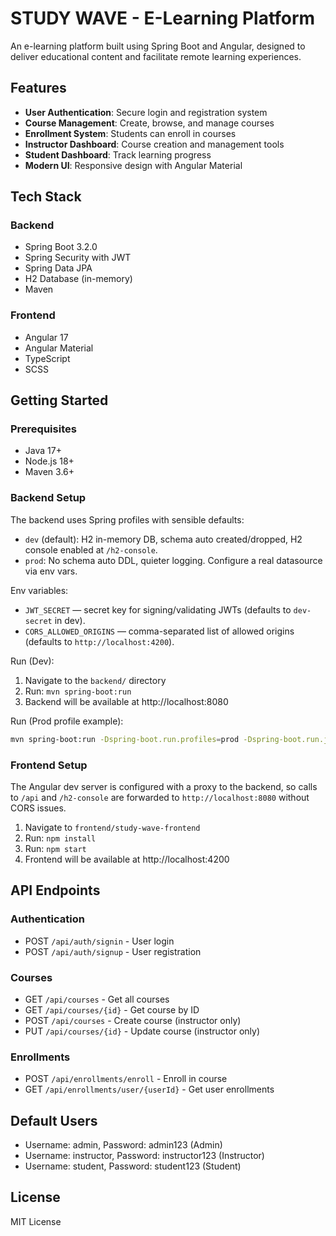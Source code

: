 # STUDY WAVE - E-Learning Platform

An e-learning platform built using Spring Boot and Angular, designed to deliver educational content and facilitate remote learning experiences.

## Features

- **User Authentication**: Secure login and registration system
- **Course Management**: Create, browse, and manage courses
- **Enrollment System**: Students can enroll in courses
- **Instructor Dashboard**: Course creation and management tools
- **Student Dashboard**: Track learning progress
- **Modern UI**: Responsive design with Angular Material

## Tech Stack

### Backend
- Spring Boot 3.2.0
- Spring Security with JWT
- Spring Data JPA
- H2 Database (in-memory)
- Maven

### Frontend
- Angular 17
- Angular Material
- TypeScript
- SCSS

## Getting Started

### Prerequisites
- Java 17+
- Node.js 18+
- Maven 3.6+

### Backend Setup
The backend uses Spring profiles with sensible defaults:

- `dev` (default): H2 in-memory DB, schema auto created/dropped, H2 console enabled at `/h2-console`.
- `prod`: No schema auto DDL, quieter logging. Configure a real datasource via env vars.

Env variables:

- `JWT_SECRET` — secret key for signing/validating JWTs (defaults to `dev-secret` in dev).
- `CORS_ALLOWED_ORIGINS` — comma-separated list of allowed origins (defaults to `http://localhost:4200`).

Run (Dev):

1. Navigate to the `backend/` directory
2. Run: `mvn spring-boot:run`
3. Backend will be available at http://localhost:8080

Run (Prod profile example):

```bash
mvn spring-boot:run -Dspring-boot.run.profiles=prod -Dspring-boot.run.jvmArguments="-DJWT_SECRET=change-me -DCORS_ALLOWED_ORIGINS=https://your-domain"
```

### Frontend Setup
The Angular dev server is configured with a proxy to the backend, so calls to `/api` and `/h2-console` are forwarded to `http://localhost:8080` without CORS issues.

1. Navigate to `frontend/study-wave-frontend`
2. Run: `npm install`
3. Run: `npm start`
4. Frontend will be available at http://localhost:4200

## API Endpoints

### Authentication
- POST `/api/auth/signin` - User login
- POST `/api/auth/signup` - User registration

### Courses
- GET `/api/courses` - Get all courses
- GET `/api/courses/{id}` - Get course by ID
- POST `/api/courses` - Create course (instructor only)
- PUT `/api/courses/{id}` - Update course (instructor only)

### Enrollments
- POST `/api/enrollments/enroll` - Enroll in course
- GET `/api/enrollments/user/{userId}` - Get user enrollments

## Default Users
- Username: admin, Password: admin123 (Admin)
- Username: instructor, Password: instructor123 (Instructor)
- Username: student, Password: student123 (Student)

## License
MIT License

